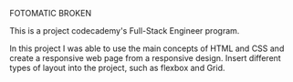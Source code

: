FOTOMATIC BROKEN

This is a project codecademy's Full-Stack Engineer program.


In this project I was able to use the main concepts of HTML and CSS and create a responsive web page from a responsive design.
Insert different types of layout into the project, such as flexbox and Grid.

